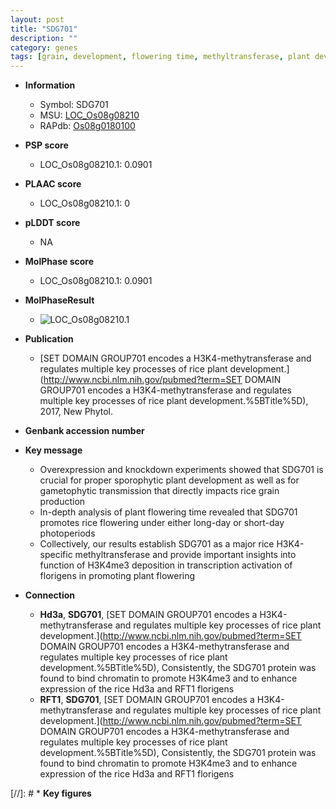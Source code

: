 ```yaml
---
layout: post
title: "SDG701"
description: ""
category: genes
tags: [grain, development, flowering time, methyltransferase, plant development]
---
```


* **Information**  
    + Symbol: SDG701  
    + MSU: [LOC_Os08g08210](http://rice.plantbiology.msu.edu/cgi-bin/ORF_infopage.cgi?orf=LOC_Os08g08210)  
    + RAPdb: [Os08g0180100](http://rapdb.dna.affrc.go.jp/viewer/gbrowse_details/irgsp1?name=Os08g0180100)  

* **PSP score**  
    + LOC_Os08g08210.1: 0.0901 

* **PLAAC score**  
    + LOC_Os08g08210.1: 0 

* **pLDDT score**
    + NA


* **MolPhase score**
    + LOC_Os08g08210.1: 0.0901

* **MolPhaseResult**
    + ![LOC_Os08g08210.1](https://ricepsp.github.io/pictures/LOC_Os08g/LOC_Os08g08210.1.png)

* **Publication**  
    + [SET DOMAIN GROUP701 encodes a H3K4-methytransferase and regulates multiple key processes of rice plant development.](http://www.ncbi.nlm.nih.gov/pubmed?term=SET DOMAIN GROUP701 encodes a H3K4-methytransferase and regulates multiple key processes of rice plant development.%5BTitle%5D), 2017, New Phytol.

* **Genbank accession number**  

* **Key message**  
    + Overexpression and knockdown experiments showed that SDG701 is crucial for proper sporophytic plant development as well as for gametophytic transmission that directly impacts rice grain production
    + In-depth analysis of plant flowering time revealed that SDG701 promotes rice flowering under either long-day or short-day photoperiods
    + Collectively, our results establish SDG701 as a major rice H3K4-specific methyltransferase and provide important insights into function of H3K4me3 deposition in transcription activation of florigens in promoting plant flowering

* **Connection**  
    + __Hd3a__, __SDG701__, [SET DOMAIN GROUP701 encodes a H3K4-methytransferase and regulates multiple key processes of rice plant development.](http://www.ncbi.nlm.nih.gov/pubmed?term=SET DOMAIN GROUP701 encodes a H3K4-methytransferase and regulates multiple key processes of rice plant development.%5BTitle%5D),  Consistently, the SDG701 protein was found to bind chromatin to promote H3K4me3 and to enhance expression of the rice Hd3a and RFT1 florigens
    + __RFT1__, __SDG701__, [SET DOMAIN GROUP701 encodes a H3K4-methytransferase and regulates multiple key processes of rice plant development.](http://www.ncbi.nlm.nih.gov/pubmed?term=SET DOMAIN GROUP701 encodes a H3K4-methytransferase and regulates multiple key processes of rice plant development.%5BTitle%5D),  Consistently, the SDG701 protein was found to bind chromatin to promote H3K4me3 and to enhance expression of the rice Hd3a and RFT1 florigens

[//]: # * **Key figures**  


